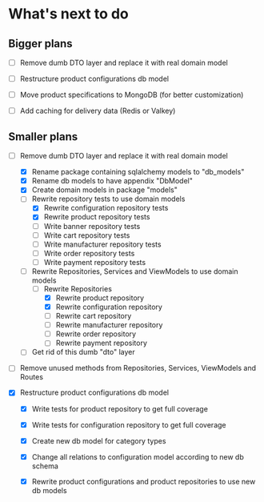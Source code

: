 # What's next to do

## Bigger plans
- [ ] Remove dumb DTO layer and replace it with real domain model
- [ ] Restructure product configurations db model
- [ ] Move product specifications to MongoDB (for better customization)
- [ ] Add caching for delivery data (Redis or Valkey)


## Smaller plans
- [ ] Remove dumb DTO layer and replace it with real domain model
    - [X] Rename package containing sqlalchemy models to "db_models"
    - [X] Rename db models to have appendix "DbModel"
    - [X] Create domain models in package "models"
    - [ ] Rewrite repository tests to use domain models
        - [X] Rewrite configuration repository tests
        - [X] Rewrite product repository tests
        - [ ] Write banner repository tests
        - [ ] Write cart repository tests
        - [ ] Write manufacturer repository tests
        - [ ] Write order repository tests
        - [ ] Write payment repository tests
    - [ ] Rewrite Repositories, Services and ViewModels to use domain models
        - [ ] Rewrite Repositories
            - [X] Rewrite product repository
            - [X] Rewrite configuration repository
            - [ ] Rewrite cart repository
            - [ ] Rewrite manufacturer repository
            - [ ] Rewrite order repository
            - [ ] Rewrite payment repository
    - [ ] Get rid of this dumb "dto" layer
- [ ] Remove unused methods from Repositories, Services, ViewModels and Routes

- [X] Restructure product configurations db model
    - [X] Write tests for product repository to get full coverage
    - [X] Write tests for configuration repository to get full coverage
    - [X] Create new db model for category types
    - [X] Change all relations to configuration model according to new db schema
    - [X] Rewrite product configurations and product repositories to use new db models

